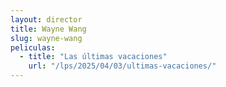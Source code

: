 ```yaml
---
layout: director
title: Wayne Wang
slug: wayne-wang
peliculas:
  - title: "Las últimas vacaciones"
    url: "/lps/2025/04/03/ultimas-vacaciones/"
---
```

